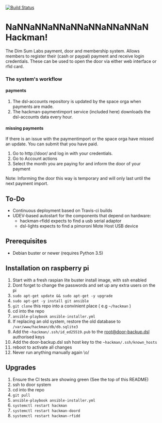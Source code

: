 [![Build Status](https://travis-ci.org/dimsumlabs/hackman.svg?branch=master)](https://travis-ci.org/dimsumlabs/hackman?branch=master)
# NaNNaNNaNNaNNaNNaNNaNNaN Hackman!
The Dim Sum Labs payment, door and membership system.
Allows members to register their (cash or paypal) payment and receive login credentials.
These can be used to open the door via either web interface or rfid card.

### The system's workflow

#### payments
1. The dsl-accounts repository is updated by the space orga when payments are made.
1. The hackman-paymentimport service (included here) downloads the dsl-accounts data every hour.

#### missing payments
If there is an issue with the paymentimport or the space orga have missed an update.
You can submit that you have paid.
1. Go to http://door/ and log in with your credentials.
1. Go to Account actions
1. Select the month you are paying for and inform the door of your payment

Note: Informing the door this way is temporary and will only last until the next payment import.

## To-Do
* Continuous deployment based on Travis-ci builds
* UDEV-based autostart for the components that depend on hardware:
  * hackman-rfidd expects to find a usb serial adaptor
  * dsl-lights expects to find a pimoroni Mote Host USB device

## Prerequisites
* Debian buster or newer (requires Python 3.5)

## Installation on raspberry pi
1. Start with a fresh raspian lite buster install image, with ssh enabled
1. Dont forget to change the passwords and set up any extra users on the pi
1. `sudo apt-get update && sudo apt-get -y upgrade`
1. `sudo apt-get -y install git ansible`
1. `git clone` this repo into a convinient place ( e.g `~/hackman` )
1. cd into the repo
1. `ansible-playbook ansible-installer.yml`
1. If replacing an old system, restore the old database to `/var/www/hackman/db/db.sqlite3`
1. Add the `~hackman/.ssh/id_ed25519.pub` to the root@door-backup.dsl authorised keys
1. Add the door-backup.dsl ssh host key to the `~hackman/.ssh/known_hosts`
1. reboot to activate all changes
3. Never run anything manually again \o/

## Upgrades
1. Ensure the CI tests are showing green (See the top of this README)
2. ssh to door system
3. cd into the repo
1. `git pull`
1. `ansible-playbook ansible-installer.yml`
6. `systemctl restart hackman`
6. `systemctl restart hackman-doord`
6. `systemctl restart hackman-rfidd`

